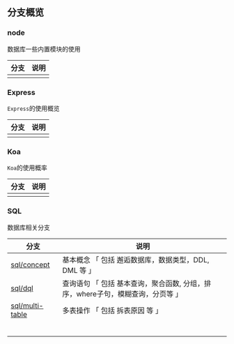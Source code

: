 ## 分支概览

### node

数据库一些内置模块的使用

| 分支 | 说明 |
| ---- | ---- |
|      |      |



### Express

`Express`的使用概览

| 分支 | 说明 |
| ---- | ---- |
|      |      |



### Koa

`Koa`的使用概率

| 分支 | 说明 |
| ---- | ---- |
|      |      |





### SQL

数据库相关分支

| 分支          | 说明 |
| ------------- | -------------- |
| [sql/concept](https://github.com/coder-klaus/node-tutorial/tree/sql/concept) | 基本概念 「 包括 邂逅数据库，数据类型，DDL, DML 等 」 |
| [sql/dql](https://github.com/coder-klaus/node-tutorial/tree/sql/dql)   |     查询语句 「 包括 基本查询，聚合函数,  分组，排序，where子句，模糊查询，分页等 」     |
| [sql/multi-table](https://github.com/coder-klaus/node-tutorial/tree/sql/multi-table)           |   多表操作 「 包括 拆表原因 等 」   |
|               |                |
|               |                |
|               |                |
|               |                |
|               |                |
|               |                |

